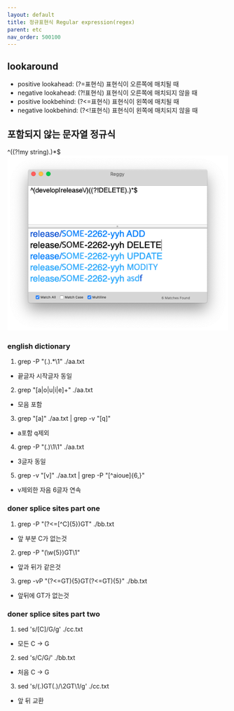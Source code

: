 ```yaml
---
layout: default
title: 정규표현식 Regular expression(regex)
parent: etc
nav_order: 500100
---
```

## lookaround
* positive lookahead: (?=표현식) 표현식이 오른쪽에 매치될 때
* negative lookahead: (?!표현식) 표현식이 오른쪽에 매치되지 않을 때
* positive lookbehind: (?<=표현식) 표현식이 왼쪽에 매치될 때
* negative lookbehind: (?<!표현식) 표현식이 왼쪽에 매치되지 않을 때

## 포함되지 않는 문자열 정규식
^((?!my string).)*$
![](../../attach/regex-look-ahead01.png)

### english dictionary
1. grep -P "(.).*\1" ./aa.txt
- 끝글자 시작글자 동일
2. grep "[a|o|u|i|e]\+" ./aa.txt
- 모음 포함
3. grep "[a]" ./aa.txt | grep -v "[q]"
- a포함 q제외
4. grep -P "(.)\1\1" ./aa.txt
- 3글자 동일
5. grep -v "[v]" ./aa.txt | grep -P "[^aioue]{6,}"
- v제외한 자음 6글자 연속

### doner splice sites part one
1. grep -P "(?<=[^C]{5})GT" ./bb.txt
- 앞 부분 C가 없는것
2. grep -P "(\w{5})GT\1"
- 앞과 뒤가 같은것
3. grep -vP "(?<=GT){5}GT(?<=GT){5}" ./bb.txt
- 앞뒤에 GT가 없는것

### doner splice sites part two
1. sed 's/[C]/G/g' ./cc.txt
- 모든 C -> G
2. sed 's/C/G/' ./bb.txt
- 처음 C -> G
3. sed 's/(.)GT(.)/\2GT\1/g' ./cc.txt
- 앞 뒤 교환
